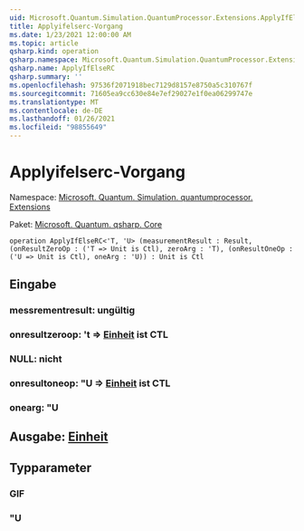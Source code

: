```yaml
---
uid: Microsoft.Quantum.Simulation.QuantumProcessor.Extensions.ApplyIfElseRC
title: Applyifelserc-Vorgang
ms.date: 1/23/2021 12:00:00 AM
ms.topic: article
qsharp.kind: operation
qsharp.namespace: Microsoft.Quantum.Simulation.QuantumProcessor.Extensions
qsharp.name: ApplyIfElseRC
qsharp.summary: ''
ms.openlocfilehash: 97536f2071918bec7129d8157e8750a5c310767f
ms.sourcegitcommit: 71605ea9cc630e84e7ef29027e1f0ea06299747e
ms.translationtype: MT
ms.contentlocale: de-DE
ms.lasthandoff: 01/26/2021
ms.locfileid: "98855649"
---
```

# <a name="applyifelserc-operation"></a>Applyifelserc-Vorgang

Namespace: [Microsoft. Quantum. Simulation. quantumprocessor. Extensions](xref:Microsoft.Quantum.Simulation.QuantumProcessor.Extensions)

Paket: [Microsoft. Quantum. qsharp. Core](https://nuget.org/packages/Microsoft.Quantum.QSharp.Core)




```qsharp
operation ApplyIfElseRC<'T, 'U> (measurementResult : Result, (onResultZeroOp : ('T => Unit is Ctl), zeroArg : 'T), (onResultOneOp : ('U => Unit is Ctl), oneArg : 'U)) : Unit is Ctl
```


## <a name="input"></a>Eingabe

### <a name="measurementresult--__invalidresult__"></a>messrementresult: __ungültig <Result>__




### <a name="onresultzeroop--t--unit--is-ctl"></a>onresultzeroop: 't => [Einheit](xref:microsoft.quantum.lang-ref.unit)  ist CTL




### <a name="zeroarg--t"></a>NULL: nicht




### <a name="onresultoneop--u--unit--is-ctl"></a>onresultoneop: "U => [Einheit](xref:microsoft.quantum.lang-ref.unit)  ist CTL




### <a name="onearg--u"></a>onearg: "U





## <a name="output--unit"></a>Ausgabe: [Einheit](xref:microsoft.quantum.lang-ref.unit)



## <a name="type-parameters"></a>Typparameter

### <a name="t"></a>GIF


### <a name="u"></a>"U

